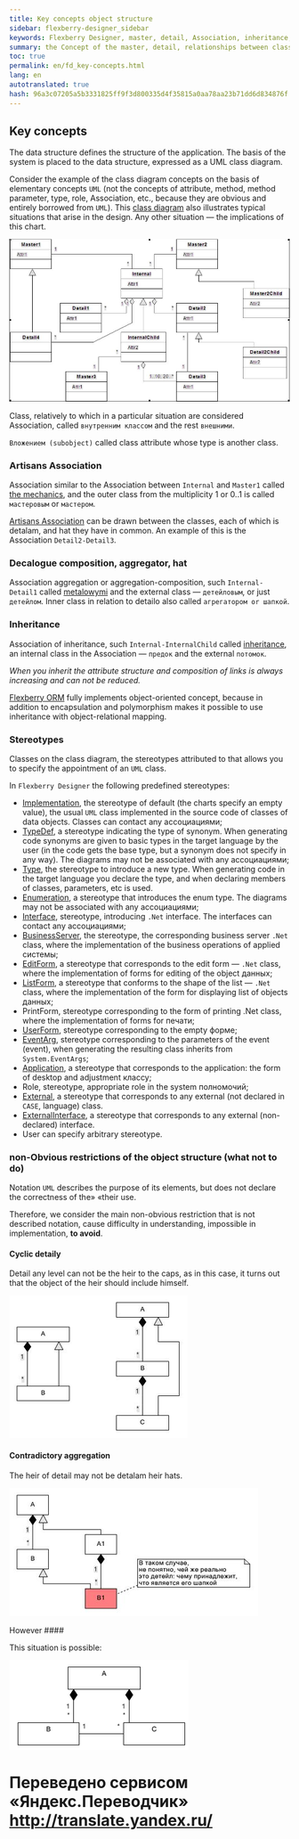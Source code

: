 ```yaml
--- 
title: Key concepts object structure 
sidebar: flexberry-designer_sidebar 
keywords: Flexberry Designer, master, detail, Association, inheritance, stereotypes 
summary: the Concept of the master, detail, relationships between classes, stereotypes of classes 
toc: true 
permalink: en/fd_key-concepts.html 
lang: en 
autotranslated: true 
hash: 96a3c07205a5b3331825ff9f3d800335d4f35815a0aa78aa23b71dd6d834876f 
--- 
```


## Key concepts 

The data structure defines the structure of the application. The basis of the system is placed to the data structure, expressed as a UML class diagram. 

Consider the example of the class diagram concepts on the basis of elementary concepts `UML` (not the concepts of attribute, method, method parameter, type, role, Association, etc., because they are obvious and entirely borrowed from `UML`). This [class diagram](fd_class-diagram.html) also illustrates typical situations that arise in the design. Any other situation — the implications of this chart. 

![](/images/pages/products/flexberry-designer/about/uml-example1.jpg) 

Class, relatively to which in a particular situation are considered Association, called `внутренним классом` and the rest `внешними`. 

`Вложением (subobject)` called class attribute whose type is another class. 

### Artisans Association 

Association similar to the Association between `Internal` and `Master1` called [the mechanics](fd_master-association.html), and the outer class from the multiplicity 1 or 0..1 is called `мастеровым` or `мастером`. 

[Artisans Association](fd_master-association.html) can be drawn between the classes, each of which is detalam, and hat they have in common. An example of this is the Association `Detail2-Detail3`. 

### Decalogue composition, aggregator, hat 

Association aggregation or aggregation-composition, such `Internal-Detail1` called [metalowymi](fo_detail-associations-properties.html) and the external class — `детейловым`, or just `детейлом`. Inner class in relation to detailo also called `агрегатором or шапкой`. 

### Inheritance 

Association of inheritance, such `Internal-InternalChild` called [inheritance](fd_inheritance.html), an internal class in the Association — `предок` and the external `потомок`. 

*When you inherit the attribute structure and composition of links is always increasing and can not be reduced.* 

[Flexberry ORM](fo_flexberry-orm.html) fully implements object-oriented concept, because in addition to encapsulation and polymorphism makes it possible to use inheritance with object-relational mapping. 

### Stereotypes 

Classes on the class diagram, the stereotypes attributed to that allows you to specify the appointment of an `UML` class. 

In `Flexberry Designer` the following predefined stereotypes: 

* [Implementation](fd_data-classes.html), the stereotype of default (the charts specify an empty value), the usual `UML` class implemented in the source code of classes of data objects. Classes can contact any ассоциациями; 
* [TypeDef](fd_typedef.html), a stereotype indicating the type of synonym. When generating code synonyms are given to basic types in the target language by the user (in the code gets the base type, but a synonym does not specify in any way). The diagrams may not be associated with any ассоциациями; 
* [Type](fd_data-types-properties.html), the stereotype to introduce a new type. When generating code in the target language you declare the type, and when declaring members of classes, parameters, etc is used. 
* [Enumeration](fd_enumerations.html), a stereotype that introduces the enum type. The diagrams may not be associated with any ассоциациями; 
* [Interface](fd_interfaces.html), stereotype, introducing `.Net` interface. The interfaces can contact any ассоциациями; 
* [BusinessServer](fd_business-servers.html), the stereotype, the corresponding business server `.Net` class, where the implementation of the business operations of applied системы; 
* [EditForm](fd_additional-stereotypes.html), a stereotype that corresponds to the edit form — `.Net` class, where the implementation of forms for editing of the object данных; 
* [ListForm](fd_additional-stereotypes.html), a stereotype that conforms to the shape of the list — `.Net` class, where the implementation of the form for displaying list of objects данных; 
* PrintForm, stereotype corresponding to the form of printing .Net class, where the implementation of forms for печати; 
* [UserForm](fd_additional-stereotypes.html), stereotype corresponding to the empty форме; 
* [EventArg](fd_eventarg.html), stereotype corresponding to the parameters of the event (event), when generating the resulting class inherits from `System.EventArgs`; 
* [Application](fd_additional-stereotypes.html), a stereotype that corresponds to the application: the form of desktop and adjustment классу; 
* Role, stereotype, appropriate role in the system полномочий; 
* [External](fd_external-classes.html), a stereotype that corresponds to any external (not declared in `CASE`, language) class. 
* [ExternalInterface](fd_externalInterface.html), a stereotype that corresponds to any external (non-declared) interface. 
* User can specify arbitrary stereotype. 

### non-Obvious restrictions of the object structure (what not to do) 

Notation `UML` describes the purpose of its elements, but does not declare the correctness of the» «their use. 

Therefore, we consider the main non-obvious restriction that is not described notation, cause difficulty in understanding, impossible in implementation, __to avoid__.

#### Cyclic detaily 

Detail any level can not be the heir to the caps, as in this case, it turns out that the object of the heir should include himself. 

![](/images/pages/products/flexberry-designer/about/uml-example2.jpg) 

#### Contradictory aggregation 

The heir of detail may not be detalam heir hats. 

![](/images/pages/products/flexberry-designer/about/uml-example3.jpg) 

However #### 

This situation is possible: 

![](/images/pages/products/flexberry-designer/about/lookup-as-master.png) 



 # Переведено сервисом «Яндекс.Переводчик» http://translate.yandex.ru/